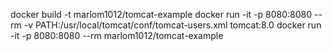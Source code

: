 docker build -t marlom1012/tomcat-example
docker run -it -p 8080:8080 --rm -v PATH:/usr/local/tomcat/conf/tomcat-users.xml tomcat:8.0
docker run -it -p 8080:8080 --rm marlom1012/tomcat-example